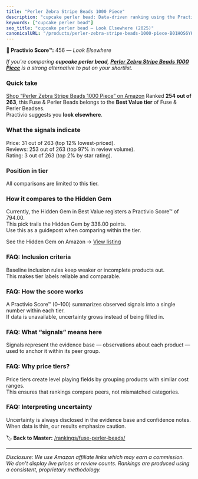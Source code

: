 ```yaml
---
title: "Perler Zebra Stripe Beads 1000 Piece"
description: "cupcake perler bead: Data-driven ranking using the Practivio Score™. Positioned by quality, value, demand, findability, momentum."
keywords: ["cupcake perler bead"]
seo_title: "cupcake perler bead — Look Elsewhere (2025)"
canonicalURL: "/products/perler-zebra-stripe-beads-1000-piece-B01HOS6YK0/"
---
```


**🚫 Practivio Score™:** 456 — _Look Elsewhere_


*If you're comparing **cupcake perler bead**, **[Perler Zebra Stripe Beads 1000 Piece](https://www.amazon.com/dp/B01HOS6YK0?tag=practivio-20)** is a strong alternative to put on your shortlist.*
### Quick take
[Shop “Perler Zebra Stripe Beads 1000 Piece” on Amazon](https://www.amazon.com/dp/B01HOS6YK0?tag=practivio-20)
Ranked **254 out of 263**, this Fuse & Perler Beads belongs to the **Best Value tier** of Fuse & Perler Beadses.  
Practivio suggests you **look elsewhere**.

### What the signals indicate
Price: 31 out of 263 (top 12% lowest-priced).  
Reviews: 253 out of 263 (top 97% in review volume).  
Rating: 3 out of 263 (top 2% by star rating).  

### Position in tier
All comparisons are limited to this tier.

### How it compares to the Hidden Gem
Currently, the Hidden Gem in Best Value registers a Practivio Score™ of 794.00.  
This pick trails the Hidden Gem by 338.00 points.  
Use this as a guidepost when comparing within the tier.  

See the Hidden Gem on Amazon → [View listing](https://www.amazon.com/dp/B004EHYGNC?tag=practivio-20)

### FAQ: Inclusion criteria
Baseline inclusion rules keep weaker or incomplete products out.  
This makes tier labels reliable and comparable.

### FAQ: How the score works
A Practivio Score™ (0–100) summarizes observed signals into a single number within each tier.  
If data is unavailable, uncertainty grows instead of being filled in.

### FAQ: What “signals” means here
Signals represent the evidence base — observations about each product — used to anchor it within its peer group.

### FAQ: Why price tiers?
Price tiers create level playing fields by grouping products with similar cost ranges.  
This ensures that rankings compare peers, not mismatched categories.

### FAQ: Interpreting uncertainty
Uncertainty is always disclosed in the evidence base and confidence notes.  
When data is thin, our results emphasize caution.


🏷️ **Back to Master:** [/rankings/fuse-perler-beads/](/rankings/fuse-perler-beads/)

---
_Disclosure: We use Amazon affiliate links which may earn a commission. We don’t display live prices or review counts. Rankings are produced using a consistent, proprietary methodology._
